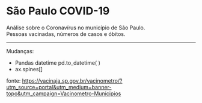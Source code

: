 # São Paulo COVID-19
 Análise sobre o Coronavírus no município de São Paulo.<br>
 Pessoas vacinadas,  números de casos e óbitos. 
 <hr>
 Mudanças:
 
 - Pandas datetime pd.to_datetime( )
 - ax.spines[]


 
fonte: https://vacinaja.sp.gov.br/vacinometro/?utm_source=portal&utm_medium=banner-topo&utm_campaign=Vacinometro-Municipios
